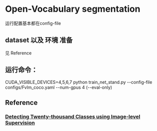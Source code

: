 
# Open-Vocabulary segmentation
运行配置基本都在config-file

## dataset 以及 环境 准备
见 Reference

## 运行命令：
CUDA_VISIBLE_DEVICES=4,5,6,7  python train_net_stand.py --config-file configs/Fvlm_coco.yaml --num-gpus 4 (--eval-only)


## Reference
### [Detecting Twenty-thousand Classes using Image-level Supervision](https://github.com/facebookresearch/Detic)

